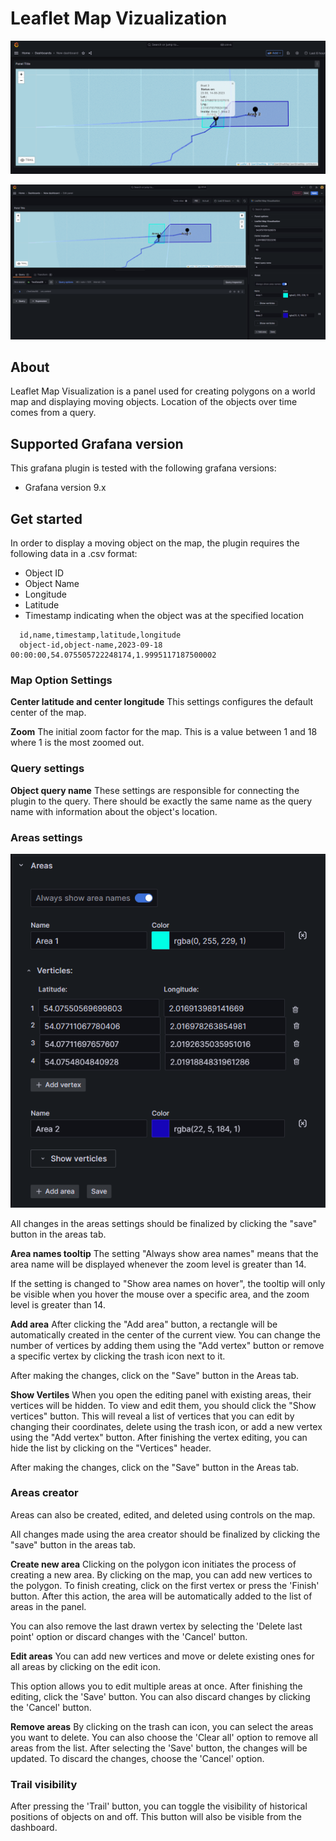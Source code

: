 # Leaflet Map Vizualization
![Dashboard](https://github.com/AgoraSolutions-tech/grafana-leaflet-map-visualization-panel/blob/main/src/docs/dashboard.png)

![Edit-panel](https://github.com/AgoraSolutions-tech/grafana-leaflet-map-visualization-panel/blob/main/src/docs/edit-panel.png)
## About 

Leaflet Map Visualization is a panel used for creating polygons on a world map and displaying moving objects. Location of the objects over time comes from a query.

## Supported Grafana version

This grafana plugin is tested with the following grafana versions:
- Grafana version 9.x

## Get started

In order to display a moving object on the map, the plugin requires the following data in a .csv format:
  - Object ID
  - Object Name
  - Longitude
  - Latitude
  - Timestamp indicating when the object was at the specified location

```csv
  id,name,timestamp,latitude,longitude
  object-id,object-name,2023-09-18 00:00:00,54.075505722248174,1.9995117187500002
```
### Map Option Settings

**Center latitude and center longitude**
This settings configures the default center of the map.

**Zoom**
The initial zoom factor for the map. This is a value between 1 and 18 where 1 is the most zoomed out.

### Query settings

**Object query name**
These settings are responsible for connecting the plugin to the query. There should be exactly the same name as the query name with information about the object's location.


### Areas settings
![Areas tab](https://github.com/AgoraSolutions-tech/grafana-leaflet-map-visualization-panel/blob/main/src/docs/areas-tab.png)

All changes in the areas settings should be finalized by clicking the "save" button in the areas tab.

**Area names tooltip**
The setting "Always show area names" means that the area name will be displayed whenever the zoom level is greater than 14.

If the setting is changed to "Show area names on hover", the tooltip will only be visible when you hover the mouse over a specific area, and the zoom level is greater than 14.


**Add area**
After clicking the "Add area" button, a rectangle will be automatically created in the center of the current view. You can change the number of vertices by adding them using the "Add vertex" button or remove a specific vertex by clicking the trash icon next to it.

After making the changes, click on the "Save" button in the Areas tab.

**Show Vertiles**
When you open the editing panel with existing areas, their vertices will be hidden. To view and edit them, you should click the "Show vertices" button. This will reveal a list of vertices that you can edit by changing their coordinates, delete using the trash icon, or add a new vertex using the "Add vertex" button. After finishing the vertex editing, you can hide the list by clicking on the "Vertices" header.

After making the changes, click on the "Save" button in the Areas tab.

### Areas creator 

Areas can also be created, edited, and deleted using controls on the map. 

All changes made using the area creator should be finalized by clicking the "save" button in the areas tab.

**Create new area**
Clicking on the polygon icon initiates the process of creating a new area. By clicking on the map, you can add new vertices to the polygon. To finish creating, click on the first vertex or press the 'Finish' button. After this action, the area will be automatically added to the list of areas in the panel.

You can also remove the last drawn vertex by selecting the 'Delete last point' option or discard changes with the 'Cancel' button.

**Edit areas**
You can add new vertices and move or delete existing ones for all areas by clicking on the edit icon. 

This option allows you to edit multiple areas at once. After finishing the editing, click the 'Save' button. You can also discard changes by clicking the 'Cancel' button.

**Remove areas**
By clicking on the trash can icon, you can select the areas you want to delete. You can also choose the 'Clear all' option to remove all areas from the list. After selecting the 'Save' button, the changes will be updated. To discard the changes, choose the 'Cancel' option.

### Trail visibility

After pressing the 'Trail' button, you can toggle the visibility of historical positions of objects on and off. This button will also be visible from the dashboard.
